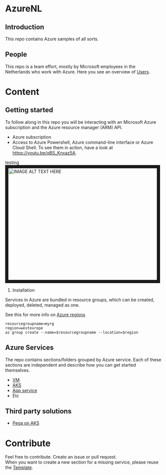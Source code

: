 # AzureNL  

## Introduction
This repo contains Azure samples of all sorts. 

## People
This repo is a team effort, mostly by Microsoft employees in the Netherlands who work with Azure. Here you see an overview of [Users](./users.md).

# Content
## Getting started
To follow along in this repo you will be interacting with an Microsoft Azure subscription and the Azure resource manager (ARM) API. 

* Azure subscription
* Access to Azure Powershell, Azure command-line interface or Azure Cloud Shell. To see them in action, have a look at https://youtu.be/qBS_Knxaz5A.

testing 
<a href="http://www.youtube.com/watch?feature=player_embedded&v=qBS_Knxaz5A
" target="_blank"><img src="http://img.youtube.com/vi/qBS_Knxaz5A/0.jpg" 
alt="IMAGE ALT TEXT HERE" width="480" height="360" border="10" /></a> 

1.	Installation

Services in Azure are bundled in resource groups, which can be created, deployed, deleted, managed as one. 

See this for more info on [Azure regions](https://azure.microsoft.com/en-us/global-infrastructure/locations/)

```
resourcegroupname=myrg
region=westeurope
az group create --name=$resourcegroupname --location=$region

```

## Azure Services
The repo contains sections/folders grouped by Azure service. Each of these sections are independent and describe how you can get started themselves.
* [VM](./virtualmachines)
* [AKS](./aks)
* [App service](./appservice)
* Etc

## Third party solutions

* [Pega on AKS](./3rdparty/pega)

# Contribute
Feel free to contribute. Create an issue or pull request.  
When you want to create a new section for a missing service, please reuse the [Template](./_template).
